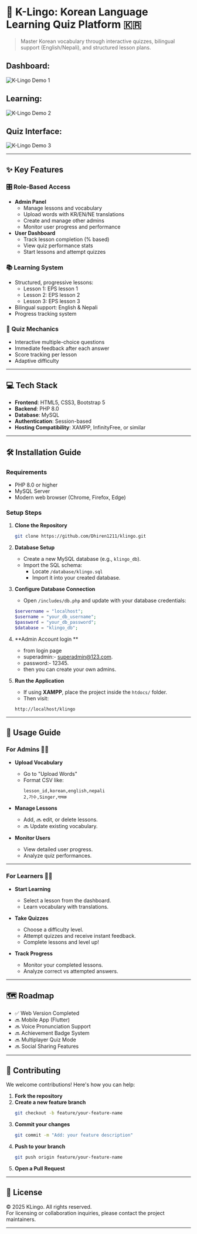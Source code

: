 # 🌟 K-Lingo: Korean Language Learning Quiz Platform 🇰🇷

> Master Korean vocabulary through interactive quizzes, bilingual support (English/Nepali), and structured lesson plans.
## Dashboard:
![K-Lingo Demo 1](https://drive.google.com/uc?id=1ALZfiBsB76zRO6niLq9GmvhOX7WNwaYd)  
## Learning:
![K-Lingo Demo 2](https://drive.google.com/uc?id=1FXeObAoWj5_yO7hftAhQcPN8WKH2aCJX)
## Quiz Interface:
![K-Lingo Demo 3](https://drive.google.com/uc?id=1s0s8NQ78guSbTFWk48_wZzygvWMmUlGc)

---

## ✨ Key Features

### 🎛️ Role-Based Access
- **Admin Panel**  
  - Manage lessons and vocabulary  
  - Upload words with KR/EN/NE translations  
  - Create and manage other admins  
  - Monitor user progress and performance  
- **User Dashboard**  
  - Track lesson completion (% based)  
  - View quiz performance stats  
  - Start lessons and attempt quizzes  

### 📚 Learning System
- Structured, progressive lessons:
  - Lesson 1: EPS lesson 1  
  - Lesson 2:  EPS lesson 2   
  - Lesson 3:  EPS lesson 3  
- Bilingual support: English & Nepali  
- Progress tracking system  

### 🎯 Quiz Mechanics
- Interactive multiple-choice questions  
- Immediate feedback after each answer  
- Score tracking per lesson  
- Adaptive difficulty  

---

## 💻 Tech Stack
- **Frontend**: HTML5, CSS3, Bootstrap 5
- **Backend**: PHP 8.0
- **Database**: MySQL
- **Authentication**: Session-based
- **Hosting Compatibility**: XAMPP, InfinityFree, or similar

---

## 🛠️ Installation Guide

### Requirements
- PHP 8.0 or higher
- MySQL Server
- Modern web browser (Chrome, Firefox, Edge)

### Setup Steps

1. **Clone the Repository**
   ```bash
   git clone https://github.com/Dhiren1211/klingo.git
   ```

2. **Database Setup**
   - Create a new MySQL database (e.g., `klingo_db`).
   - Import the SQL schema:
     - Locate `/database/klingo.sql`
     - Import it into your created database.

3. **Configure Database Connection**
   - Open `/includes/db.php` and update with your database credentials:
   ```php
   $servername = "localhost";
   $username = "your_db_username";
   $password = "your_db_password";
   $database = "klingo_db";
   ```

4. **Admin Account login **
   - from login page 
   - superadmin:- superadmin@123.com.
   - password:- 12345.
   - then you can create your own admins. 

5. **Run the Application**
   - If using **XAMPP**, place the project inside the `htdocs/` folder.
   - Then visit:
   ```
   http://localhost/klingo
   ```

---

## 📖 Usage Guide

### For Admins 👩‍💻

- **Upload Vocabulary**
  - Go to "Upload Words"
  - Format CSV like:
    ```csv
    lesson_id,korean,english,nepali
    2,가수,Singer,गायक
    ```

- **Manage Lessons**
  - Add,  🔜 edit, or delete lessons.
  - 🔜 Update existing vocabulary.

- **Monitor Users**
  - View detailed user progress.
  - Analyze quiz performances.

---

### For Learners 🧑‍🎓

- **Start Learning**
  - Select a lesson from the dashboard.
  - Learn vocabulary with translations.

- **Take Quizzes**
  - Choose a difficulty level.
  - Attempt quizzes and receive instant feedback.
  - Complete lessons and level up!

- **Track Progress**
  - Monitor your completed lessons.
  - Analyze correct vs attempted answers.

---

## 🗺️ Roadmap

- ✅ Web Version Completed
- 🔜 Mobile App (Flutter)
- 🔜 Voice Pronunciation Support
- 🔜 Achievement Badge System
- 🔜 Multiplayer Quiz Mode
- 🔜 Social Sharing Features

---

## 🤝 Contributing

We welcome contributions! Here's how you can help:

1. **Fork the repository**
2. **Create a new feature branch**
   ```bash
   git checkout -b feature/your-feature-name
   ```
3. **Commit your changes**
   ```bash
   git commit -m "Add: your feature description"
   ```
4. **Push to your branch**
   ```bash
   git push origin feature/your-feature-name
   ```
5. **Open a Pull Request**

---

## 📄 License

© 2025 KLingo. All rights reserved.  
For licensing or collaboration inquiries, please contact the project maintainers.

---
